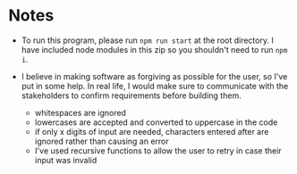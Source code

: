 # Notes

- To run this program, please run `npm run start` at the root directory. I have included node modules in this zip so you shouldn't need to run `npm i`.

- I believe in making software as forgiving as possible for the user, so I've put in some help. In real life, I would make sure to communicate with the stakeholders to confirm requirements before building them.
  - whitespaces are ignored
  - lowercases are accepted and converted to uppercase in the code
  - if only x digits of input are needed, characters entered after are ignored rather than causing an error
  - I've used recursive functions to allow the user to retry in case their input was invalid
